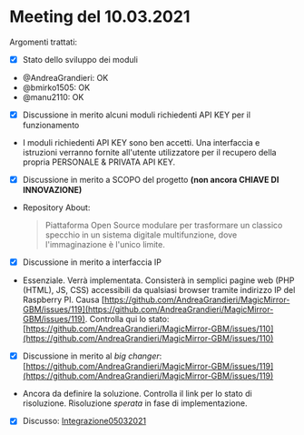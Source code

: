 # Meeting del 10.03.2021

Argomenti trattati:

- [x] Stato dello sviluppo dei moduli

- @AndreaGrandieri: OK
- @bmirko1505: OK
- @manu2110: OK

- [x] Discussione in merito alcuni moduli richiedenti API KEY per il funzionamento

- I moduli richiedenti API KEY sono ben accetti. Una interfaccia e istruzioni verranno fornite all'utente
  utilizzatore per il recupero della propria PERSONALE & PRIVATA API KEY.

- [x] Discussione in merito a SCOPO del progetto __(non ancora CHIAVE DI INNOVAZIONE)__

- Repository About:
  > Piattaforma Open Source modulare per trasformare un classico specchio in un sistema digitale multifunzione, dove l'immaginazione è l'unico limite.

- [x] Discussione in merito a interfaccia IP

- Essenziale. Verrà implementata. Consisterà in semplici pagine web (PHP (HTML), JS, CSS) accessibili da qualsiasi browser
  tramite indirizzo IP del Raspberry PI. Causa [https://github.com/AndreaGrandieri/MagicMirror-GBM/issues/119](https://github.com/AndreaGrandieri/MagicMirror-GBM/issues/119).
  Controlla qui lo stato: [https://github.com/AndreaGrandieri/MagicMirror-GBM/issues/110](https://github.com/AndreaGrandieri/MagicMirror-GBM/issues/110)

- [x] Discussione in merito al _big changer_: [https://github.com/AndreaGrandieri/MagicMirror-GBM/issues/119](https://github.com/AndreaGrandieri/MagicMirror-GBM/issues/119)

- Ancora da definire la soluzione. Controlla il link per lo stato di risoluzione. Risoluzione _sperata_ in fase di implementazione.

- [x] Discusso: [Integrazione05032021](./Integrazione05032021%20(risolto).md)
